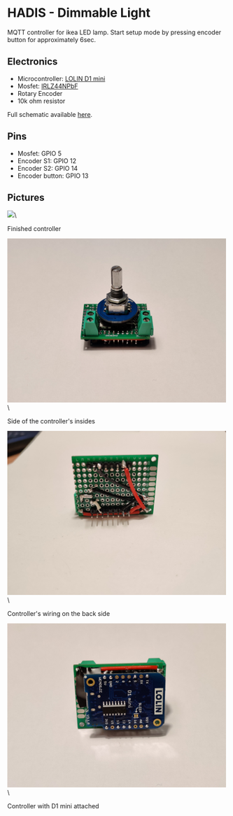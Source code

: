# HADIS - Dimmable Light

MQTT controller for ikea LED lamp.
Start setup mode by pressing encoder button for approximately 6sec.

## Electronics
* Microcontroller: [LOLIN D1 mini](https://www.wemos.cc/en/latest/d1/d1_mini.html)
* Mosfet: [IRLZ44NPbF](http://www.infineon.com/dgdl/irlz44npbf.pdf?fileId=5546d462533600a40153567217c32725)
* Rotary Encoder
* 10k ohm resistor

Full schematic available [here](./assets/DimmableLightSchematic).

## Pins
* Mosfet: GPIO 5
* Encoder S1: GPIO 12
* Encoder S2: GPIO 14
* Encoder button: GPIO 13

## Pictures

<img src="https://github.com/HADIS-Home-Automation/HADIS-Devices/blob/master/HADIS-DimmableLight/assets/DimmableLight-Case.jpg" width="500"/>\

Finished controller

<img src="https://github.com/HADIS-Home-Automation/HADIS-Devices/blob/master/HADIS-DimmableLight/assets/DimmableLight-Side.jpg" width="500"/>\

Side of the controller's insides

<img src="https://github.com/HADIS-Home-Automation/HADIS-Devices/blob/master/HADIS-DimmableLight/assets/DimmableLight-Wiring.jpg" width="500"/>\

Controller's wiring on the back side

<img src="https://github.com/HADIS-Home-Automation/HADIS-Devices/blob/master/HADIS-DimmableLight/assets/DimmableLight-Back.jpg" width="500"/>\

Controller with D1 mini attached
